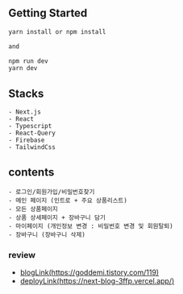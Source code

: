 

## Getting Started

```bash
yarn install or npm install

and

npm run dev
yarn dev
```

## Stacks
```
- Next.js
- React
- Typescript
- React-Query
- Firebase
- TailwindCss
```

## contents

```
- 로그인/회원가입/비밀번호찾기 
- 메인 페이지 (인트로 + 주요 상품리스트)
- 모든 상품페이지
- 상품 상세페이지 + 장바구니 담기
- 마이페이지 (개인정보 변경 : 비밀번호 변경 및 회원탈퇴)
- 장바구니 (장바구니 삭제)
```

### review

- [blogLink(https://goddemi.tistory.com/119)](https://goddemi.tistory.com/119)
- [deployLink(https://next-blog-3ffp.vercel.app/)](https://next-blog-3ffp.vercel.app/)

